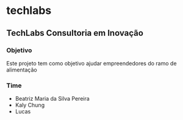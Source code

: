 # techlabs

## TechLabs Consultoria em Inovação

### Objetivo

Este projeto tem como objetivo ajudar empreendedores do ramo de alimentação

### Time

* Beatriz Maria da Silva Pereira
* Kaly Chung
* Lucas 
